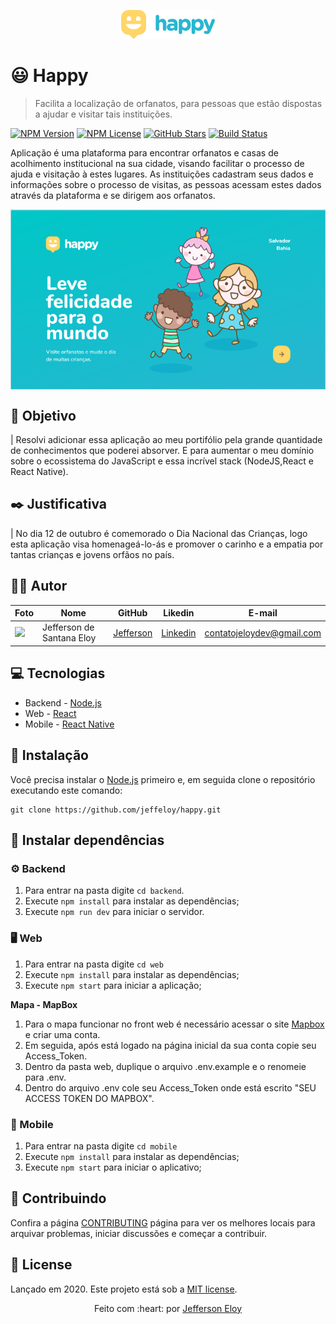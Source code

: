 <p align="center">
   <img src="./.github/logo.svg" width="150" alt="Logo - Happy"/>
</p>

# :smiley: Happy

> Facilita a localização de orfanatos, para pessoas que estão dispostas a ajudar e visitar tais instituições.

[![NPM Version][npm-version]][npm-version]
[![NPM License][npm-license]][npm-license]
[![GitHub Stars][github-stars]][github-stars]
[![Build Status][build-status]][build-status]

Aplicação é uma plataforma para encontrar orfanatos e casas de acolhimento institucional na sua cidade, visando facilitar o processo de ajuda e visitação à estes lugares. As instituições cadastram seus dados e informações sobre o processo de visitas, as pessoas acessam estes dados através da plataforma e se dirigem aos orfanatos.

<p align="center">
  <img align="center" src="./.github/intro.png" alt="Happy" border="0">
</p>

## :dart: Objetivo

| Resolvi adicionar essa aplicação ao meu portifólio pela grande quantidade de conhecimentos que poderei absorver. E para aumentar o meu domínio sobre o ecossistema do JavaScript e essa incrível stack (NodeJS,React e React Native).

## :black_nib: Justificativa

| No dia 12 de outubro é comemorado o Dia Nacional das Crianças, logo esta aplicação visa homenageá-lo-ás e promover o carinho e a empatia por tantas crianças e jovens orfãos no país.

## :man_technologist: Autor

| Foto                                                                                                                             | Nome                      | GitHub                                   | Likedin                                                 | E-mail                    |
| -------------------------------------------------------------------------------------------------------------------------------- | ------------------------- | ---------------------------------------- | ------------------------------------------------------- | ------------------------- |
| <img src="https://avatars2.githubusercontent.com/u/56545903?s=400&u=7445f50f4a7c02a76fef37d74a1f84b2bf2c7109&v=4" width="100px"> | Jefferson de Santana Eloy | [Jefferson](https://github.com/jeffeloy) | [Linkedin](https://www.linkedin.com/in/jefferson-eloy/) | contatojeloydev@gmail.com |

## :computer: Tecnologias

- Backend - [Node.js](https://nodejs.org/en/)
- Web - [React](https://reactjs.org)
- Mobile - [React Native](https://facebook.github.io/react-native/)

## :construction_worker: Instalação

Você precisa instalar o [Node.js](https://nodejs.org/en/download/) primeiro e, em seguida clone o repositório executando este comando:

```
git clone https://github.com/jeffeloy/happy.git
```

## :wrench: Instalar dependências

### :gear: Backend

1. Para entrar na pasta digite `cd backend`.
2. Execute `npm install` para instalar as dependências;
3. Execute `npm run dev` para iniciar o servidor.

### :desktop_computer: Web

1. Para entrar na pasta digite `cd web`
2. Execute `npm install` para instalar as dependências;
3. Execute `npm start` para iniciar a aplicação;

**Mapa - MapBox**

1. Para o mapa funcionar no front web é necessário acessar o site [Mapbox](https://www.mapbox.com) e criar uma conta.
2. Em seguida, após está logado na página inicial da sua conta copie seu Access_Token.
3. Dentro da pasta web, duplique o arquivo .env.example e o renomeie para .env.
4. Dentro do arquivo .env cole seu Access_Token onde está escrito "SEU ACCESS TOKEN DO MAPBOX".

### :iphone: Mobile

1. Para entrar na pasta digite `cd mobile`
2. Execute `npm install` para instalar as dependências;
3. Execute `npm start` para iniciar o aplicativo;

## :handshake: Contribuindo

Confira a página [CONTRIBUTING](https://github.com/jeffeloy/happy/blob/master/CONTRIBUTING.md) página para ver os melhores locais para arquivar problemas, iniciar discussões e começar a contribuir.

## :open_book: License

Lançado em 2020.
Este projeto está sob a [MIT license](https://github.com/jeffeloy/happy/blob/master/LICENSE).

<p align="center">
    Feito com :heart: por <a href="https://github.com/jeffeloy">Jefferson Eloy</a>
</p>

<!-- Markdown link & img dfn's -->

[github-stars]: https://img.shields.io/github/stars/jeffeloy/happy?logoColor=29B6D1&style=social
[npm-license]: https://img.shields.io/npm/l/express?color=29B6D1&style=plastic
[npm-version]: https://img.shields.io/npm/v/npm?color=FFD666&style=plastic
[build-status]: https://img.shields.io/travis/dbader/node-datadog-metrics/master.svg?color=FFD666&style=plastic
